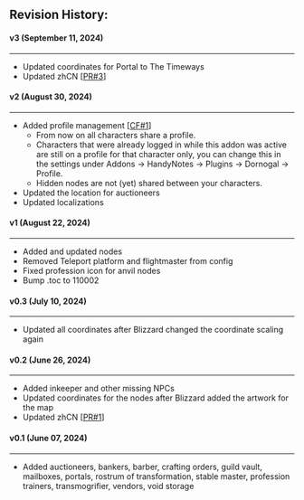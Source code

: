 ## Revision History:

#### v3 (September 11, 2024)
-------------------------------
* Updated coordinates for Portal to The Timeways
* Updated zhCN [[PR#3](https://github.com/Dathwada/handynotes-dornogal/pull/3)]

#### v2 (August 30, 2024)
-------------------------------
* Added profile management [[CF#1](https://legacy.curseforge.com/wow/addons/handynotes-dornogal?comment=1)]
    * From now on all characters share a profile.
    * Characters that were already logged in while this addon was active are still on a profile for that character only, you can change this in the settings under Addons -> HandyNotes -> Plugins -> Dornogal -> Profile.
    * Hidden nodes are not (yet) shared between your characters.
* Updated the location for auctioneers
* Updated localizations

#### v1 (August 22, 2024)
-------------------------------
* Added and updated nodes
* Removed Teleport platform and flightmaster from config
* Fixed profession icon for anvil nodes
* Bump .toc to 110002

#### v0.3 (July 10, 2024)
-------------------------------
* Updated all coordinates after Blizzard changed the coordinate scaling again

#### v0.2 (June 26, 2024)
-------------------------------
* Added inkeeper and other missing NPCs
* Updated coordinates for the nodes after Blizzard added the artwork for the map
* Updated zhCN [[PR#1](https://github.com/Dathwada/handynotes-dornogal/pull/1)]

#### v0.1 (June 07, 2024)
-------------------------------
* Added auctioneers, bankers, barber, crafting orders, guild vault, mailboxes, portals, rostrum of transformation, stable master, profession trainers, transmogrifier, vendors, void storage
